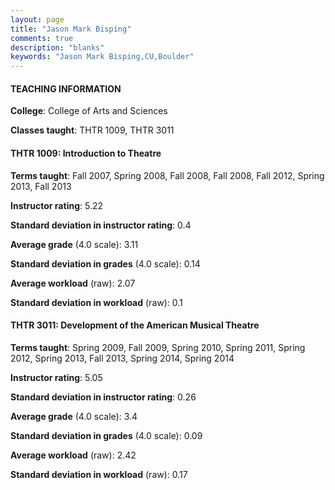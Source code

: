 ```yaml
---
layout: page
title: "Jason Mark Bisping" 
comments: true
description: "blanks"
keywords: "Jason Mark Bisping,CU,Boulder"
---
```

<head>
<script src="https://ajax.googleapis.com/ajax/libs/jquery/2.1.3/jquery.min.js"></script>
<script src="https://dl.dropboxusercontent.com/s/pc42nxpaw1ea4o9/highcharts.js?dl=0"></script>
<!-- <script src="../assets/js/highcharts.js"></script> -->
<style type="text/css">@font-face {
	font-family: "Bebas Neue";
	src: url(https://www.filehosting.org/file/details/544349/BebasNeue Regular.otf) format("opentype");
	}
	h1.Bebas { 
		font-family: "Bebas Neue", Verdana, Tahoma;
	}
</style>
</head>
	   
#### TEACHING INFORMATION

**College**: College of Arts and Sciences

**Classes taught**: THTR 1009, THTR 3011

#### THTR 1009: Introduction to Theatre

**Terms taught**: Fall 2007, Spring 2008, Fall 2008, Fall 2008, Fall 2012, Spring 2013, Fall 2013

**Instructor rating**: 5.22

**Standard deviation in instructor rating**: 0.4

**Average grade** (4.0 scale): 3.11

**Standard deviation in grades** (4.0 scale): 0.14

**Average workload** (raw): 2.07

**Standard deviation in workload** (raw): 0.1

#### THTR 3011: Development of the American Musical Theatre

**Terms taught**: Spring 2009, Fall 2009, Spring 2010, Spring 2011, Spring 2012, Spring 2013, Fall 2013, Spring 2014, Spring 2014

**Instructor rating**: 5.05

**Standard deviation in instructor rating**: 0.26

**Average grade** (4.0 scale): 3.4

**Standard deviation in grades** (4.0 scale): 0.09

**Average workload** (raw): 2.42

**Standard deviation in workload** (raw): 0.17

